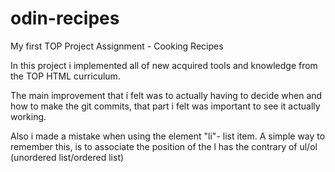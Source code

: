 # odin-recipes
My first TOP Project Assignment - Cooking Recipes

In this project i implemented all of new acquired tools and knowledge from the TOP HTML curriculum.

The main improvement that i felt was to actually having to decide when and how to make the git commits, that part i felt was important to see it actually working.

Also i made a mistake when using the element "li"- list item. A simple way to remember this, is to associate the position of the l has the contrary of ul/ol (unordered list/ordered list)